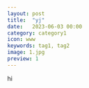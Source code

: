 ```yaml
---
layout: post
title:  "yj"
date:   2023-06-03 00:00
category: category1
icon: www
keywords: tag1, tag2
image: 1.jpg
preview: 1
---
```


hi